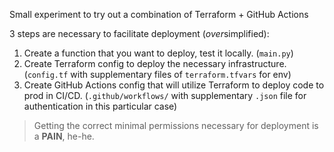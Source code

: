 Small experiment to try out a combination of Terraform + GitHub Actions


3 steps are necessary to facilitate deployment (*over*simplified):

1. Create a function that you want to deploy, test it locally. (`main.py`)
2. Create Terraform config to deploy the necessary infrastructure. (`config.tf` with supplementary files of `terraform.tfvars` for env)
3. Create GitHub Actions config that will utilize Terraform to deploy code to prod in CI/CD. (`.github/workflows/` with supplementary `.json` file for authentication in this particular case)


> Getting the correct minimal permissions necessary for deployment is a **PAIN**, he-he.